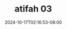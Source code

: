 --- 
title: "atifah 03"
description: "download bokep atifah 03 instagram   baru"
date: 2024-10-17T02:16:53-08:00
file_code: "jtklkfkhr7mt"
draft: false
cover: "4r50wa8wvblv8upb.jpg"
tags: ["atifah", "bokep-indo", "bokep-viral", "bokep-ig"]
length: 61
fld_id: "1483177"
foldername: "Atifah"
categories: ["Atifah"]
views: 0
---